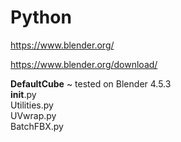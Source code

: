 # Python



https://www.blender.org/

https://www.blender.org/download/


**DefaultCube** ~ tested on Blender 4.5.3<br>
__init__.py<br>
Utilities.py<br>
UVwrap.py<br>
BatchFBX.py<br>
